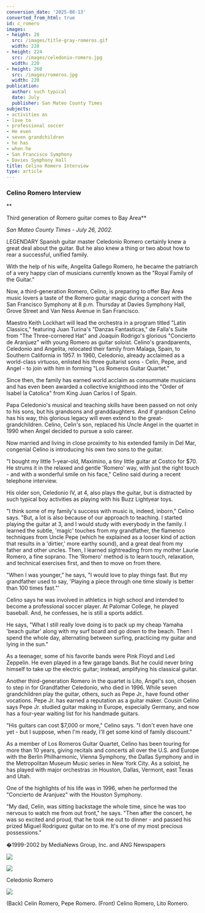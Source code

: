 ```yaml
---
conversion_date: '2025-08-13'
converted_from_html: true
id: c_romero
images:
- height: 28
  src: /images/title-gray-romeros.gif
  width: 220
- height: 224
  src: /images/celedonio-romero.jpg
  width: 220
- height: 260
  src: /images/romeros.jpg
  width: 220
publication:
  author: such typical
  date: July
  publisher: San Mateo County Times
subjects:
- activities as
- love to
- professional soccer
- He even
- seven grandchildren
- he has
- when he
- San Francisco Symphony
- Davies Symphony Hall
title: Celino Romero Interview
type: article
---
```


### Celino Romero Interview

**

Third generation of Romero guitar comes to Bay Area**

*San Mateo County Times - July 26, 2002.*

LEGENDARY Spanish guitar master Celedonio Romero certainly knew a great deal about the guitar. But he also knew a thing or two about how to rear a successful, unified family.

With the help of his wife, Angelita Gallego Romero, he became the patriarch of a very happy clan of musicians currently known as the "Royal Family of the Guitar."

Now, a third-generation Romero, Celino, is preparing to offer Bay Area music lovers a taste of the Romero guitar magic during a concert with the San Francisco Symphony at 8 p.m. Thursday at Davies Symphony Hall, Grove Street and Van Ness Avenue in San Francisco.

Maestro Keith Lockhart will lead the orchestra in a program titled "Latin Classics," featuring Juan Turina's "Danzas Fantasticas," de Falla's Suite from "The Three-cornered Hat" and Joaquin Rodrigo's glorious "Concierto de Aranjuez" with young Romero as guitar soloist.
Celino's grandparents, Celedonio and Angelita, relocated their family from Malaga, Spain, to Southern California in 1957. In 1960, Celedonio, already acclaimed as a world-class virtuoso, enlisted his three guitarist sons - Celin, Pepe, and Angel - to join with him in forming "Los Romeros Guitar Quartet."

Since then, the family has earned world acclaim as consummate musicians and has even been awarded a collective knighthood into the "Order of Isabel la Catolica" from King Juan Carlos I of Spain.

Papa Celedonio's musical and teaching skills have been passed on not only to his sons, but his grandsons and granddaughters.
And if grandson Celino has his way, this glorious legacy will even extend to the great-grandchildren. Celino, Celin's son, replaced his Uncle Angel in the quartet in 1990 when Angel decided to pursue a solo career.

Now married and living in close proximity to his extended family in Del Mar, congenial Celino is introducing his own two sons to the guitar.

"I bought my little 1-year-old, Maximino, a tiny little guitar at Costco for $70. He strums it in the relaxed and gentle 'Romero' way, with just the right touch - and with a wonderful smile on his face," Celino said during a recent telephone interview.

His older son, Celedonio IV, at 4, also plays the guitar, but is distracted by such typical boy activities as playing with his Buzz Lightyear toys.

"I think some of my family's success with music is, indeed, inborn," Celino says. "But, a lot is also because of our approach to teaching. I started playing the guitar at 3, and I would study with everybody in the family. I learned the subtle, 'magic' touches from my grandfather, the flamenco techniques from Uncle Pepe (which he explained as a looser kind of action that results in a 'dirtier,' more earthy sound), and a great deal from my father and other uncles. Then, I learned sightreading from my mother Laurie Romero, a fine soprano. The 'Romero' method is to learn touch, relaxation, and technical exercises first, and then to move on from there.

"When I was younger," he says, "I would love to play things fast. But my grandfather used to say, 'Playing a piece through one time slowly is better than 100 times fast."'

Celino says he was involved in athletics in high school and intended to become a professional soccer player. At Palomar College, he played baseball. And, he confesses, he is still a sports addict.

He says, "What I still really love doing is to pack up my cheap Yamaha 'beach guitar' along with my surf board and go down to the beach. Then I spend the whole day, alternating between surfing, practicing my guitar and lying in the sun."

As a teenager, some of his favorite bands were Pink Floyd and Led Zeppelin. He even played in a few garage bands. But he could never bring himself to take up the electric guitar; instead, amplifying his classical guitar.

Another third-generation Romero in the quartet is Lito, Angel's son, chosen to step in for Grandfather Celedonio, who died in 1996.
While seven grandchildren play the guitar, others, such as Pepe Jr., have found other vocations. Pepe Jr. has earned a reputation as a guitar maker. Cousin Celino says Pepe Jr. studied guitar making in Europe, especially Germany, and now has a four-year waiting list for his handmade guitars.

"His guitars can cost $7,000 or more," Celino says. "I don't even have one yet - but I suppose, when I'm ready, I'll get some kind of family discount."

As a member of Los Romeros Guitar Quartet, Celino has been touring for more than 10 years, giving recitals and concerts all over the U.S. and Europe with the Berlin Philharmonic, Vienna Symphony, the Dallas Symphony and in the Metropolitan Museum Music series in New York City. As a soloist, he has played with major orchestras :in Houston, Dallas, Vermont, east Texas and Utah.

One of the highlights of his life was in 1996, when he performed the "Concierto de Aranjuez" with the Houston Symphony.

"My dad, Celin, was sitting backstage the whole time, since he was too nervous to watch me from out front," he says. "Then after the concert, he was so excited and proud, that he took me out to dinner - and passed his prized Miguel Rodriguez guitar on to me. It's one of my most precious possessions."

�1999-2002 by MediaNews Group, Inc. and ANG Newspapers

![](/images/title-gray-romeros.gif)

![](/images/celedonio-romero.jpg)

Celedonio Romero

![](/images/romeros.jpg)

(Back) Celin Romero, Pepe Romero. (Front) Celino Romero, Lito Romero.

